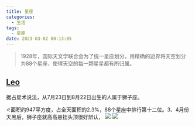 ```yaml
---
title: 星座
categories:
  - 生活
tags:
  - 星座
date: 2023-03-02 00:13:05
---
```


>1928年，国际天文学联合会为了统一星座划分，用精确的边界将天空划分为88个星座，使得天空的每一颗星星都有所归属。

## [Leo](https://zh.wikipedia.org/zh-hans/%E7%8B%AE%E5%AD%90%E5%BA%A7)
据占星术说法，从7月23日到8月22日出生的人属于狮子座。

♌️面积约947平方度，占全天面积的2.3%，88个星座中排行第十二位。3、4月份天黑后，狮子座就高高悬挂头顶很好辨认，
![](https://zh.wikipedia.org/zh-hans/%E7%8B%AE%E5%AD%90%E5%BA%A7#/media/File:LeoCC.jpg)
![](https://bkimg.cdn.bcebos.com/pic/86d6277f9e2f070828388dc3846eaf99a9014d085497?x-bce-process=image/watermark,image_d2F0ZXIvYmFpa2U5Mg==,g_7,xp_5,yp_5)
